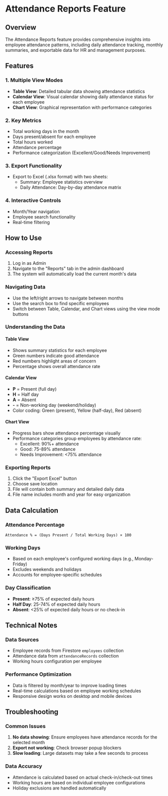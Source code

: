 # Attendance Reports Feature

## Overview
The Attendance Reports feature provides comprehensive insights into employee attendance patterns, including daily attendance tracking, monthly summaries, and exportable data for HR and management purposes.

## Features

### 1. **Multiple View Modes**
- **Table View**: Detailed tabular data showing attendance statistics
- **Calendar View**: Visual calendar showing daily attendance status for each employee
- **Chart View**: Graphical representation with performance categories

### 2. **Key Metrics**
- Total working days in the month
- Days present/absent for each employee
- Total hours worked
- Attendance percentage
- Performance categorization (Excellent/Good/Needs Improvement)

### 3. **Export Functionality**
- Export to Excel (.xlsx format) with two sheets:
  - Summary: Employee statistics overview
  - Daily Attendance: Day-by-day attendance matrix

### 4. **Interactive Controls**
- Month/Year navigation
- Employee search functionality
- Real-time filtering

## How to Use

### Accessing Reports
1. Log in as Admin
2. Navigate to the "Reports" tab in the admin dashboard
3. The system will automatically load the current month's data

### Navigating Data
- Use the left/right arrows to navigate between months
- Use the search box to find specific employees
- Switch between Table, Calendar, and Chart views using the view mode buttons

### Understanding the Data

#### Table View
- Shows summary statistics for each employee
- Green numbers indicate good attendance
- Red numbers highlight areas of concern
- Percentage shows overall attendance rate

#### Calendar View
- **P** = Present (full day)
- **H** = Half day
- **A** = Absent
- **-** = Non-working day (weekend/holiday)
- Color coding: Green (present), Yellow (half-day), Red (absent)

#### Chart View
- Progress bars show attendance percentage visually
- Performance categories group employees by attendance rate:
  - Excellent: 90%+ attendance
  - Good: 75-89% attendance  
  - Needs Improvement: <75% attendance

### Exporting Reports
1. Click the "Export Excel" button
2. Choose save location
3. File will contain both summary and detailed daily data
4. File name includes month and year for easy organization

## Data Calculation

### Attendance Percentage
```
Attendance % = (Days Present / Total Working Days) × 100
```

### Working Days
- Based on each employee's configured working days (e.g., Monday-Friday)
- Excludes weekends and holidays
- Accounts for employee-specific schedules

### Day Classification
- **Present**: ≥75% of expected daily hours
- **Half Day**: 25-74% of expected daily hours  
- **Absent**: <25% of expected daily hours or no check-in

## Technical Notes

### Data Sources
- Employee records from Firestore `employees` collection
- Attendance data from `attendanceRecords` collection
- Working hours configuration per employee

### Performance Optimization
- Data is filtered by month/year to improve loading times
- Real-time calculations based on employee working schedules
- Responsive design works on desktop and mobile devices

## Troubleshooting

### Common Issues
1. **No data showing**: Ensure employees have attendance records for the selected month
2. **Export not working**: Check browser popup blockers
3. **Slow loading**: Large datasets may take a few seconds to process

### Data Accuracy
- Attendance is calculated based on actual check-in/check-out times
- Working hours are based on individual employee configurations
- Holiday exclusions are handled automatically
